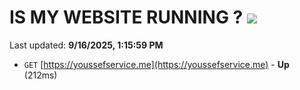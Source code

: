 # IS MY WEBSITE RUNNING ? [![](https://img.shields.io/static/v1?label=Sponsor&message=%E2%9D%A4&logo=GitHub&color=%23fe8e86)](https://github.com/sponsors/Youssef-Lehmam)

Last updated: **9/16/2025, 1:15:59 PM**

- `GET` [https://youssefservice.me](https://youssefservice.me) - **Up** (212ms)
